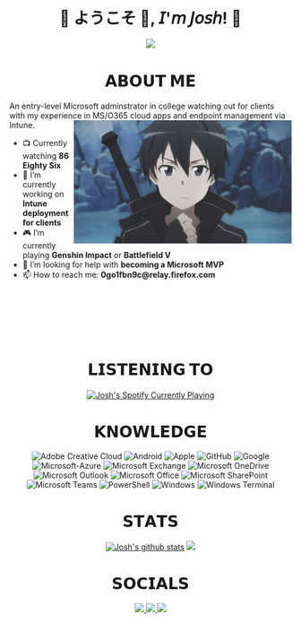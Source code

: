 
<h1 align="center">💠 ようこそ 👋, 𝘐'𝘮 𝘑𝘰𝘴𝘩! 💠</h1>
<div align="center">
  <img src=Add-ons/FSN.gif>
</div>

<h1 align="center">𝗔𝗕𝗢𝗨𝗧 𝗠𝗘</h1>
An entry-level Microsoft adminstrator in college watching out for clients with my experience in MS/O365 cloud apps and endpoint management via Intune.
<img src=Add-ons/SAO_K.gif align="right" height="220">

<ul>
  <li> 📺 Currently watching <b>86 Eighty Six</b></li>
  <li> 🔭 I’m currently working on <b>Intune deployment for clients</b></li>
  <li> 🎮 I’m currently playing <b>Genshin Impact</b> or <b>Battlefield V</b></li>
  <li> 🤔 I’m looking for help with <b>becoming a Microsoft MVP</b></li>
  <li> 📫 How to reach me: <b>0go1fbn9c@relay.firefox.com</b></li>
</ul>
<br>
<br>
<br>
<br>
<br>


<!-- Alright spotify url to the center -->
<div align="center">
    <h1 align="center">𝗟𝗜𝗦𝗧𝗘𝗡𝗜𝗡𝗚 𝗧𝗢</h1>
    <a href="https://open.spotify.com/user/j0shbl0ck"><img align="center" src="https://j0shbl0ck.vercel.app/api/spotify?background_color=0d1117&border_color=ffffff" alt="Josh's Spotify Currently Playing" target="_blank" rel="noopener noreferrer"/></a>
</div>

<div align="center">
  <h1 align="center">𝗞𝗡𝗢𝗪𝗟𝗘𝗗𝗚𝗘</h1>

  ![Adobe Creative Cloud](https://img.shields.io/badge/-Adobe_Creative_Cloud-DA1F26?style=flat-square&logo=Adobe-Creative-Cloud&logoColor=white)
  ![Android](https://img.shields.io/badge/-Android-3DDC84?style=flat-square&logo=Android&logoColor=black)
  ![Apple](https://img.shields.io/badge/-Apple-999999?style=flat-square&logo=Apple&logoColor=white)
  ![GitHub](https://img.shields.io/badge/-GitHub-181717?style=flat-square&logo=GitHub&logoColor=white)
  ![Google](https://img.shields.io/badge/-Google-4285F4?style=flat-square&logo=Google&logoColor=white)
  ![Microsoft-Azure](https://img.shields.io/badge/-Microsoft_Azure-0089D6?style=flat-square&logo=Microsoft-Azure&logoColor=white)
  ![Microsoft Exchange](https://img.shields.io/badge/-Microsoft_Exchange-0078D4?style=flat-square&logo=Microsoft-Exchange&logoColor=white)
  ![Microsoft OneDrive](https://img.shields.io/badge/-Microsoft_OneDrive-0078D4?style=flat-square&logo=Microsoft-OneDrive&logoColor=white)
  ![Microsoft Outlook](https://img.shields.io/badge/-Microsoft_Outlook-0078D4?style=flat-square&logo=Microsoft-Outlook&logoColor=white)
  ![Microsoft Office](https://img.shields.io/badge/-Microsoft_Office-D83B01?style=flat-square&logo=Microsoft-Office&logoColor=white)
  ![Microsoft SharePoint](https://img.shields.io/badge/-Microsoft_SharePoint-038387?style=flat-square&logo=Microsoft-SharePoint&logoColor=white)
  ![Microsoft Teams](https://img.shields.io/badge/-Microsoft_Teams-6264A7?style=flat-square&logo=Microsoft-Teams&logoColor=white)
  ![PowerShell](https://img.shields.io/badge/-PowerShell-5391FE?style=flat-square&logo=PowerShell&logoColor=white)
  ![Windows](https://img.shields.io/badge/-Windows-0078D6?style=flat-square&logo=Windows&logoColor=white)
  ![Windows Terminal](https://img.shields.io/badge/-Windows_Terminal-4D4D4D?style=flat-square&logo=Windows-Terminal&logoColor=white)

</div>
<div align="center">
  <h1 align="center">𝗦𝗧𝗔𝗧𝗦</h1>

  <a href="https://github.com/anuraghazra/github-readme-stats"><img width="auto" height="auto" src="https://github-readme-stats.vercel.app/api?username=j0shbl0ck&show_icons=true&include_all_commits=true&theme=github_dark&hide_border=true" alt="Josh's github stats" class="auto" /></a> 
  <a href="https://github.com/anuraghazra/github-readme-stats"><img width="auto" height="auto" src="https://github-readme-stats.vercel.app/api/top-langs/?username=j0shbl0ck&layout=compact&theme=github_dark&hide_border=true" class="auto" /></a>
</div>


<div align="center">
  <h1 align="center">𝗦𝗢𝗖𝗜𝗔𝗟𝗦</h1>
  <div align="center">
    <a href="https://www.linkedin.com/in/j0shbl0ck247/">
    <img src="https://img.shields.io/badge/LinkedIn-0077B5?style=for-the-badge&logo=linkedin&logoColor=white" target="_blank" rel="noopener noreferrer">
    </a>
    <a href="https://github.com/j0shbl0ck">
    <img src="https://img.shields.io/badge/-GitHub-181717?style=for-the-badge&logo=GitHub&logoColor=white'" target="_blank" rel="noopener noreferrer">
    </a>
    <a href="https://discord.gg/Hatman77#8963" >
    <img src="https://img.shields.io/badge/Discord-7289DA?style=for-the-badge&logo=discord&logoColor=white" target="_blank" rel="noopener noreferrer">
    </a>
  </div>
</div>
              
